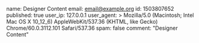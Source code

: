 name: Designer Content
email: email@example.org
id: 1503807652
published: true
user_ip: 127.0.0.1
user_agent: >
  Mozilla/5.0 (Macintosh; Intel Mac OS X 10_12_6) AppleWebKit/537.36 (KHTML, like Gecko)
  Chrome/60.0.3112.101 Safari/537.36
spam: false
comment: "Designer Content"
